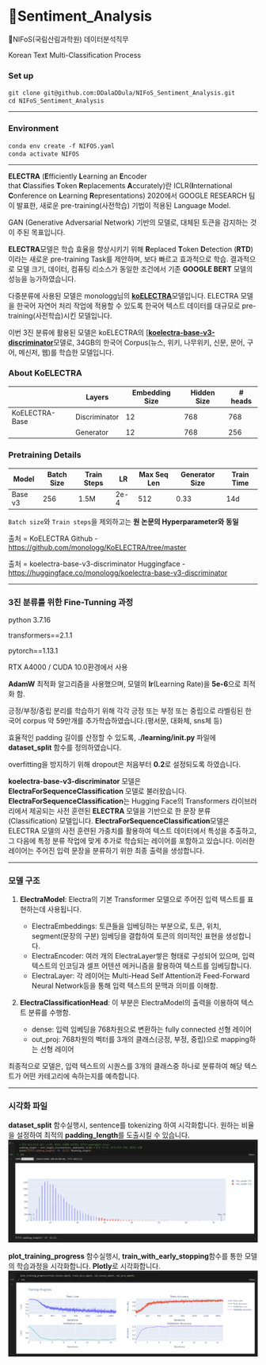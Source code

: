 # 🌳Sentiment_Analysis
🌳NIFoS(국림산림과학원) 데이터분석직무

Korean Text Multi-Classification Process
### Set up

    git clone git@github.com:DDalaDDula/NIFoS_Sentiment_Analysis.git
    cd NIFoS_Sentiment_Analysis

---
### Environment

    conda env create -f NIFOS.yaml
    conda activate NIFOS

---
**ELECTRA** (**E**fficiently **L**earning an **E**ncoder that **C**lassifies **T**oken **R**eplacements **A**ccurately)란 ICLR(**I**nternational **C**onference on **L**earning **R**epresentations) 2020에서 GOOGLE RESEARCH 팀이 발표한, 새로운 pre-training(사전학습) 기법이 적용된 Language Model. 

GAN (Generative Adversarial Network) 기반의 모델로, 대체된 토큰을 감지하는 것이 주된 목표입니다.

**ELECTRA**모델은 학습 효율을 향상시키기 위해 **R**eplaced **T**oken **D**etection (**RTD**)이라는 새로운 pre-training Task를 제안하며, 보다 빠르고 효과적으로 학습. 결과적으로 모델 크기, 데이터, 컴퓨팅 리소스가 동일한 조건에서 기존 **GOOGLE BERT** 모델의 성능을 능가하였습니다. 

다중분류에 사용된 모델은 monologg님의 [**koELECTRA**](https://github.com/monologg/KoELECTRA/tree/master)모델입니다. ELECTRA 모델을 한국어 자연어 처리 작업에 적용할 수 있도록  한국어 텍스트 데이터를  대규모로 pre-training(사전학습)시킨 모델입니다.

이번 3진 분류에 활용된 모델은 koELECTRA의 [[**koelectra-base-v3-discriminator**](https://huggingface.co/monologg/koelectra-base-v3-discriminator)모델로, 34GB의 한국어 Corpus(뉴스, 위키, 나무위키, 신문, 문어, 구어, 메신저, 웹)를 학습한 모델입니다.

### **About KoELECTRA**

|  | Layers | Embedding Size | Hidden Size | # heads |
| --- | --- | --- | --- | --- |
| KoELECTRA-Base | Discriminator | 12 | 768 | 768 |
|  | Generator | 12 | 768 | 256 |

### **Pretraining Details**

| Model | Batch Size | Train Steps | LR | Max Seq Len | Generator Size | Train Time |
| --- | --- | --- | --- | --- | --- | --- |
| Base v3 | 256 | 1.5M | 2e-4 | 512 | 0.33 | 14d |

`Batch size`와 `Train steps`을 제외하고는 **원 논문의 Hyperparameter와 동일**


출처 = KoELECTRA Github - https://github.com/monologg/KoELECTRA/tree/master

출처 = koelectra-base-v3-discriminator Huggingface - https://huggingface.co/monologg/koelectra-base-v3-discriminator

---
### 3진 분류를 위한 Fine-Tunning 과정

python 3.7.16 

transformers==2.1.1

pytorch==1.13.1

RTX A4000 / CUDA 10.0환경에서 사용

**AdamW** 최적화 알고리즘을 사용했으며, 모델의 **lr**(Learning Rate)을 **5e-6**으로 최적화 함.

긍정/부정/중립 분리를 학습하기 위해 각각 긍정 또는 부정 또는 중립으로 라벨링된 한국어 corpus 약 59만개를 추가학습하였습니다.(평서문, 대화체, sns체 등)

효율적인 padding 길이를 산정할 수 있도록, **./learning/__init__.py** 파일에 **dataset_split** 함수를 정의하였습니다.

overfitting을 방지하기 위해 dropout은 처음부터 **0.2**로 설정되도록 하였습니다.

**koelectra-base-v3-discriminator** 모델은 **ElectraForSequenceClassification** 모델로 불러왔습니다. 
**ElectraForSequenceClassification**는 Hugging Face의 Transformers 라이브러리에서 제공되는 사전 훈련된 **ELECTRA** 모델을 기반으로 한 문장 분류(Classification) 모델입니다. **ElectraForSequenceClassification**모델은 ELECTRA 모델의 사전 훈련된 가중치를 활용하여 텍스트 데이터에서 특성을 추출하고, 그 다음에 특정 분류 작업에 맞게 추가로 학습되는 레이어를 포함하고 있습니다. 이러한 레이어는 주어진 입력 문장을 분류하기 위한 최종 출력을 생성합니다.

---
### 모델 구조

1. **ElectraModel**: Electra의 기본 Transformer 모델으로 주어진 입력 텍스트를 표현하는데 사용됩니다.
    - ElectraEmbeddings: 토큰들을 임베딩하는 부분으로, 토큰, 위치, segment(문장의 구분) 임베딩을 결합하여 토큰의 의미적인 표현을 생성합니다.
    - ElectraEncoder: 여러 개의 ElectraLayer쌓은 형태로 구성되어 있으며, 입력 텍스트의 인코딩과 셀프 어텐션 메커니즘을 활용하여 텍스트를 임베딩합니다.
    - ElectraLayer: 각 레이어는 Multi-Head Self Attention과 Feed-Forward Neural Network등을 통해 입력 텍스트의 문맥과 의미를 이해함.
       
2. **ElectraClassificationHead**: 이 부분은 ElectraModel의 출력을 이용하여 텍스트 분류를 수행함.
    - dense: 입력 임베딩을 768차원으로 변환하는 fully connected 선형 레이어
    - out_proj: 768차원의 벡터를 3개의 클래스(긍정, 부정, 중립)으로 mapping하는 선형 레이어

최종적으로 모델은, 입력 텍스트의 시퀀스를 3개의 클래스중 하나로 분류하여 해당 텍스트가 어떤 카테고리에 속하는지를 예측합니다.

---
### 시각화 파일

**dataset_split** 함수실행시, sentence를 tokenizing 하여 시각화합니다. 원하는 비율을 설정하여 최적의 **padding_length**를 도출시킬 수 있습니다.
![Padding_length visualization](./padding_length.PNG)

**plot_training_progress** 함수실행시, **train_with_early_stopping**함수를 통한 모델의 학습과정을 시각화합니다. **Plotly**로 시각화합니다.
![Learing process visualization](./plot_vis.PNG)
